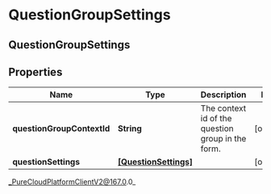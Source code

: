 # QuestionGroupSettings

## QuestionGroupSettings

## Properties

|Name | Type | Description | Notes|
|------------ | ------------- | ------------- | -------------|
| **questionGroupContextId** | **String** | The context id of the question group in the form. | [optional] |
| **questionSettings** | [**[QuestionSettings]**]([QuestionSettings]) |  | [optional] |



_PureCloudPlatformClientV2@167.0.0_
